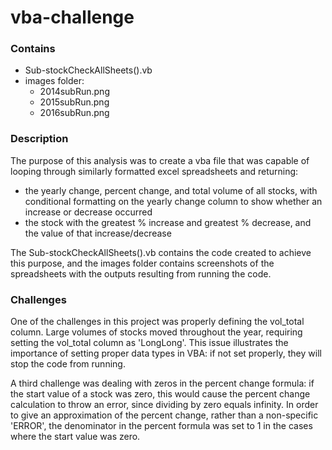 # vba-challenge
### Contains
- Sub-stockCheckAllSheets().vb
- images folder: 
    - 2014subRun.png
    - 2015subRun.png
    - 2016subRun.png

### Description
The purpose of this analysis was to create a vba file that was capable of looping through similarly formatted excel spreadsheets and returning:

- the yearly change, percent change, and total volume of all stocks, with conditional formatting on the yearly change column to show whether an increase or decrease occurred
- the stock with the greatest % increase and greatest % decrease, and the value of that increase/decrease

The Sub-stockCheckAllSheets().vb contains the code created to achieve this purpose, and the images folder contains screenshots of the spreadsheets with the outputs resulting from running the code. 
### Challenges

One of the challenges in this project was properly defining the vol_total column. Large volumes of stocks moved throughout the year, requiring setting the vol_total column as 'LongLong'. This issue illustrates the importance of setting proper data types in VBA: if not set properly, they will stop the code from running. 

A third challenge was dealing with zeros in the percent change formula: if the start value of a stock was zero, this would cause the percent change calculation to throw an error, since dividing by zero equals infinity. In order to give an approximation of the percent change, rather than a non-specific 'ERROR', the denominator in the percent formula was set to 1 in the cases where the start value was zero. 